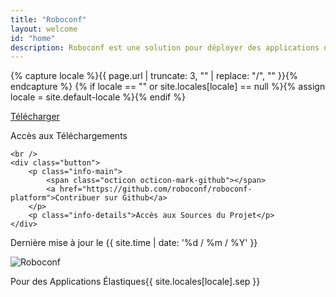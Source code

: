 ```yaml
---
title: "Roboconf"
layout: welcome
id: "home"
description: Roboconf est une solution pour déployer des applications distribuées dans le cloud ou sur un réseau d'objets connectés...
---
```


{% capture locale %}{{ page.url | truncate: 3, "" | replace: "/", "" }}{% endcapture %}
{% if locale == "" or site.locales[locale] == null %}{% assign locale = site.default-locale %}{% endif %}

<div id="welcome-dl">
	<div class="button">
		<p class="info-main">
			<span class="octicon octicon-arrow-down"></span>
			<a href="telecharger.html">Télécharger</a>
		</p>
		<p class="info-details">Accès aux Téléchargements</p>
	</div>

	<br />
	<div class="button">
		<p class="info-main">
			<span class="octicon octicon-mark-github"></span>
			<a href="https://github.com/roboconf/roboconf-platform">Contribuer sur Github</a>
		</p>
		<p class="info-details">Accès aux Sources du Projet</p>
	</div>
</div>

<div id="last-update" class="button">
	Dernière mise à jour le {{ site.time | date: '%d / %m / %Y' }}
</div>

<div id="welcome-logo">
	<p>
		<img src="/resources/img/roboconf.jpg" alt="Roboconf" />
	</p>
	<p class="welcome-desc">
		Pour des Applications Élastiques<span id="slogan-wrapper"><span id="slogan-sep">{{ site.locales[locale].sep }}</span>
			<span id="slogan-ext" data-r-values="[
				&#34;Décrivez&#34;,
				&#34;Déployez&#34;,
				&#34;Passez à l'Échelle&#34;,
				&#34;Réparez&#34;,
				&#34;Migrez&#34;,
				&#34;Dans le Cloud&#34;,
				&#34;Sur Sites&#34;,
				&#34;Avec des Paquets&#34;,
				&#34;Avec des Conteneurs&#34;]">
			</span>
		</span>
	</p>
</div>
